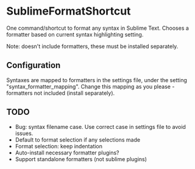 SublimeFormatShortcut
=====================

One command/shortcut to format any syntax in Sublime Text.
Chooses a formatter based on current syntax highlighting setting.

Note: doesn't include formatters, these must be installed separately.


Configuration
-------------
Syntaxes are mapped to formatters in the settings file, under the
setting "syntax_formatter_mapping". Change this mapping as you please -
formatters not included (install separately).


TODO
----
- Bug: syntax filename case. Use correct case in settings file to avoid issues.
- Default to format selection if any selections made
- Format selection: keep indentation
- Auto-install necessary formatter plugins?
- Support standalone formatters (not sublime plugins)